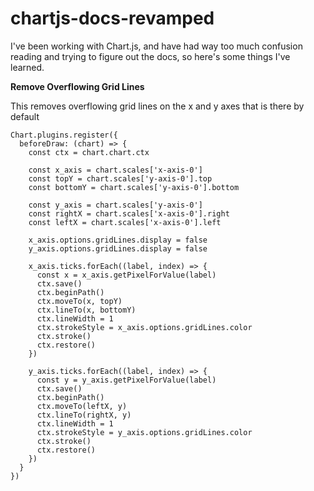 # chartjs-docs-revamped

I've been working with Chart.js, and have had way too much confusion reading and trying to figure out the docs, so here's some things I've learned.

**Remove Overflowing Grid Lines**

This removes overflowing grid lines on the x and y axes that is there by default
```
Chart.plugins.register({
  beforeDraw: (chart) => {
    const ctx = chart.chart.ctx

    const x_axis = chart.scales['x-axis-0']
    const topY = chart.scales['y-axis-0'].top
    const bottomY = chart.scales['y-axis-0'].bottom

    const y_axis = chart.scales['y-axis-0']
    const rightX = chart.scales['x-axis-0'].right
    const leftX = chart.scales['x-axis-0'].left

    x_axis.options.gridLines.display = false
    y_axis.options.gridLines.display = false

    x_axis.ticks.forEach((label, index) => {
      const x = x_axis.getPixelForValue(label)
      ctx.save()
      ctx.beginPath()
      ctx.moveTo(x, topY)
      ctx.lineTo(x, bottomY)
      ctx.lineWidth = 1
      ctx.strokeStyle = x_axis.options.gridLines.color
      ctx.stroke()
      ctx.restore()
    })

    y_axis.ticks.forEach((label, index) => {
      const y = y_axis.getPixelForValue(label)
      ctx.save()
      ctx.beginPath()
      ctx.moveTo(leftX, y)
      ctx.lineTo(rightX, y)
      ctx.lineWidth = 1
      ctx.strokeStyle = y_axis.options.gridLines.color
      ctx.stroke()
      ctx.restore()
    })
  }
})
```
